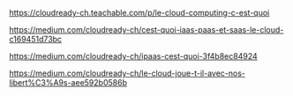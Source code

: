 https://cloudready-ch.teachable.com/p/le-cloud-computing-c-est-quoi

https://medium.com/cloudready-ch/cest-quoi-iaas-paas-et-saas-le-cloud-c169451d73bc

https://medium.com/cloudready-ch/ipaas-cest-quoi-3f4b8ec84924

https://medium.com/cloudready-ch/le-cloud-joue-t-il-avec-nos-libert%C3%A9s-aee592b0586b
